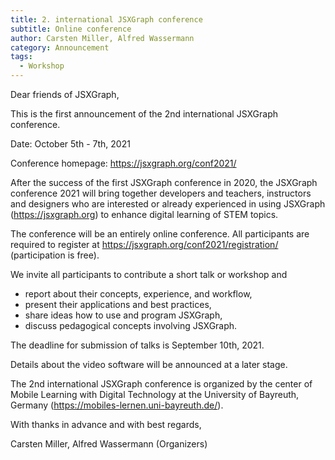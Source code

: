 ```yaml
---
title: 2. international JSXGraph conference 
subtitle: Online conference
author: Carsten Miller, Alfred Wassermann
category: Announcement
tags:
  - Workshop
---
```

Dear friends of JSXGraph,

This is the first announcement of the 2nd international JSXGraph conference.

Date: October 5th - 7th, 2021

Conference homepage: <https://jsxgraph.org/conf2021/>

After the success of the first JSXGraph conference in 2020,
the JSXGraph conference 2021 will bring together developers and teachers,
instructors and designers who are interested or already experienced in using
JSXGraph (<https://jsxgraph.org>) to enhance digital learning of STEM topics.

The conference will be an entirely online conference.
All participants are required to register at
<https://jsxgraph.org/conf2021/registration/>
(participation is free).

We invite all participants to contribute a short talk or workshop and

- report about their concepts, experience, and workflow,
- present their applications and best practices,
- share ideas how to use and program JSXGraph,
- discuss pedagogical concepts involving JSXGraph.

The deadline for submission of talks is September 10th, 2021.

Details about the video software will be announced at a later stage.

The 2nd international JSXGraph conference is organized by
the center of Mobile Learning with Digital Technology at the
University of Bayreuth, Germany (<https://mobiles-lernen.uni-bayreuth.de/>).

With thanks in advance and with best regards,

Carsten Miller, Alfred Wassermann
(Organizers)

